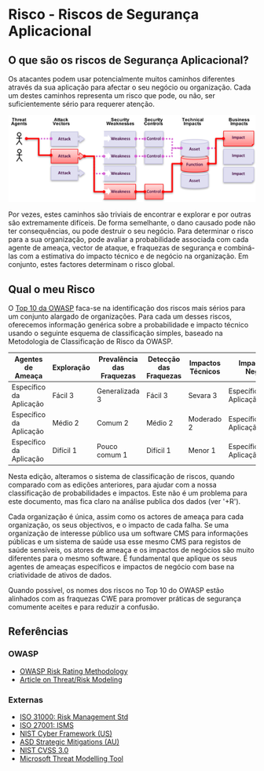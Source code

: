 # Risco - Riscos de Segurança Aplicacional

## O que são os riscos de Segurança Aplicacional?

Os atacantes podem usar potencialmente muitos caminhos diferentes através da sua aplicação para afectar o seu negócio ou organização. Cada um destes caminhos representa um risco que pode, ou não, ser suficientemente sério para requerer atenção.

![App Security Risks][image-1]

Por vezes, estes caminhos são triviais de encontrar e explorar e por outras são extremamente difíceis. De forma semelhante, o dano causado pode não ter consequências, ou pode destruir o seu negócio. Para determinar o risco para a sua organização, pode avaliar a probabilidade associada com cada agente de ameaça, vector de ataque, e fraquezas de segurança e combiná-las com a estimativa do impacto técnico e de negócio na organização.  Em conjunto, estes factores determinam o risco global.

## Qual o meu Risco

O [Top 10 da OWASP][1] faca-se na identificação dos riscos mais sérios para um conjunto alargado de organizações. Para cada um desses riscos, oferecemos informação genérica sobre a probabilidade e impacto técnico usando o seguinte esquema de classificação simples, baseado na Metodologia de Classificação de Risco da OWASP.  

| Agentes de Ameaça | Exploração | Prevalência das Fraquezas | Detecção das Fraquezas | Impactos Técnicos | Impactos de Negócio |
| -- | -- | -- | -- | -- | -- |
| Específico da Aplicação | Fácil 3 | Generalizada 3 | Fácil 3 | Sevara 3 | Específica da Aplicação/Negócio |
| Específico da Aplicação | Médio 2 | Comum 2 | Médio 2 | Moderado 2 | Específica da Aplicação/Negócio |
| Específico da Aplicação | Difícil 1 | Pouco comum 1 | Difícil 1 | Menor 1 | Específica da Aplicação/Negócio |

Nesta edição, alteramos o sistema de classificação de riscos, quando comparado com as edições anteriores, para ajudar com a nossa classificação de probabilidades e impactos. Este não é um problema para este documento, mas fica claro na análise publica dos dados (ver '+R').

Cada organização é única, assim como os actores de ameaça para cada organização, os seus objectivos, e o impacto de cada falha. Se uma organização de interesse público usa um software CMS para informações públicas e um sistema de saúde usa esse mesmo CMS para registos de saúde sensíveis, os atores de ameaça e os impactos de negócios são muito diferentes para o mesmo software. É fundamental que aplique os seus agentes de ameaças específicos e impactos de negócio com base na criatividade de ativos de dados.

Quando possível, os nomes dos riscos no Top 10 do OWASP estão alinhados com as fraquezas CWE para promover práticas de segurança comumente aceites e para reduzir a confusão. 

## Referências

### OWASP

* [OWASP Risk Rating Methodology][2]
* [Article on Threat/Risk Modeling][3]

### Externas

* [ISO 31000: Risk Management Std][4]
* [ISO 27001: ISMS][5]
* [NIST Cyber Framework (US)][6]
* [ASD Strategic Mitigations (AU)][7]
* [NIST CVSS 3.0][8]
* [Microsoft Threat Modelling Tool][9]

[1]:	https://www.owasp.org/index.php/Top10
[2]:	https://www.owasp.org/index.php/OWASP_Risk_Rating_Methodology
[3]:	https://www.owasp.org/index.php/Threat_Risk_Modeling
[4]:	https://www.iso.org/iso-31000-risk-management.html
[5]:	https://www.iso.org/isoiec-27001-information-security.html
[6]:	https://www.nist.gov/cyberframework
[7]:	https://www.asd.gov.au/infosec/mitigationstrategies.htm
[8]:	https://nvd.nist.gov/vuln-metrics/cvss/v3-calculator
[9]:	https://www.microsoft.com/en-us/download/details.aspx?id=49168

[image-1]:	images/0x10-risk-1.png